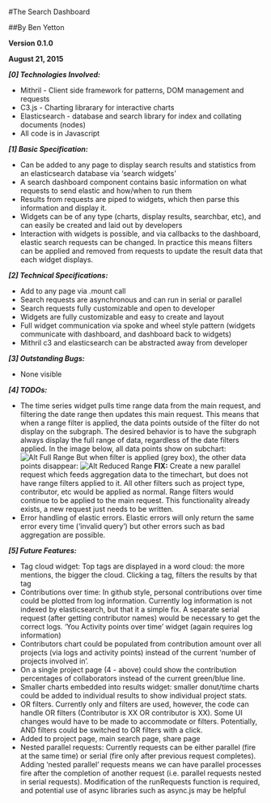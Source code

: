 #The Search Dashboard

##By Ben Yetton

**Version 0.1.0**

**August 21, 2015**

***[0] Technologies Involved:***
- Mithril - Client side framework for patterns, DOM management and requests
- C3.js -  Charting librarary for interactive charts
- Elasticsearch - database and search library for index and collating documents (nodes)
- All code is in Javascript

***[1] Basic Specification:***
- Can be added to any page to display search results and statistics from an elasticsearch database via ‘search widgets’
- A search dashboard component contains basic information on what requests to send elastic and how/when to run them
- Results from requests are piped to widgets, which then parse this information and display it.
- Widgets can be of any type (charts, display results, searchbar, etc), and can easily be created and laid out by developers
- Interaction with widgets is possible, and via callbacks to the dashboard, elastic search requests can be changed. In practice this means filters can be applied and removed from requests to update the result data that each widget displays.  

***[2] Technical Specifications:***
- Add to any page via .mount call
- Search requests are asynchronous and can run in serial or parallel
- Search requests fully customizable and open to developer
- Widgets are fully customizable and easy to create and layout
- Full widget communication via spoke and wheel style pattern (widgets communicate with dashboard, and dashboard back to widgets)
- Mithril c3 and elasticsearch can be abstracted away from developer

***[3] Outstanding Bugs:***
- None visible

***[4] TODOs:***
- The time series widget pulls time range data from the main request, and filtering the date range then updates this main request. This means that when a range filter is applied, the data points outside of the filter do not display on the subgraph. The desired behavior is to have the subgraph always display the full range of data, regardless of the date filters applied. In the image below, all data points show on subchart:
![Alt Full Range](https://raw.github.com/bdyetton/elasticSearchDashboard/master/readme_images/fullRangeFilter.jpg?raw=true)
But when filter is applied (grey box), the other data points disappear:
![Alt Reduced Range](https://raw.github.com/bdyetton/elasticSearchDashboard/master/readme_images/reducedRangeFilter.jpg?raw=true)
**FIX:** Create a new parallel request which feeds aggregation data to the timechart, but does not have range filters applied to it. All other filters such as project type, contributor, etc would be applied as normal. Range filters would continue to be applied to the main request. This functionality already exists, a new request just needs to be written.
- Error handling of elastic errors. Elastic errors will only return the same error every time (‘invalid query’) but other errors such as bad aggregation are possible.

***[5] Future Features:***
- Tag cloud widget: Top tags are displayed in a word cloud: the more mentions, the bigger the cloud. Clicking a tag, filters the results by that tag
- Contributions over time: In github style, personal contributions over time could be plotted from log information. Currently log information is not indexed by elasticsearch, but that it a simple fix. A separate serial request (after getting contributor names) would be necessary to get the correct logs.
‘You Activity points over time’ widget (again requires log information)
- Contributors chart could be populated from contribution amount over all projects (via logs  and activity points) instead of the current ‘number of projects involved in’. 
- On a single project page (4 - above) could show the contribution percentages of collaborators instead of the current green/blue line.
- Smaller charts embedded into results widget: smaller donut/time charts could be added to individual results to show individual project stats.
- OR filters. Currently only and filters are used, however, the code can handle OR filters (Contributor is XX OR contributor is XX). Some UI changes would have to be made to accommodate or filters. Potentially, AND filters could be switched to OR filters with a click.
- Added to project page, main search page, share page
- Nested parallel requests: Currently requests can be either parallel (fire at the same time) or serial (fire only after previous request completes). Adding ‘nested parallel’ requests means we can have parallel processes fire after the completion of another request (i.e. parallel requests nested in serial requests). Modification of the runRequests function is required, and potential use of async libraries such as async.js may be helpful




